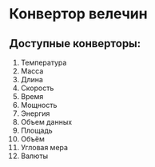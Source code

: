# Конвертор велечин

## Доступные конверторы:
1. Температура
2. Масса
3. Длина
4. Скорость
5. Время
6. Мощность
7. Энергия
8. Объем данных
9. Площадь
10. Объём
11. Угловая мера
12. Валюты

